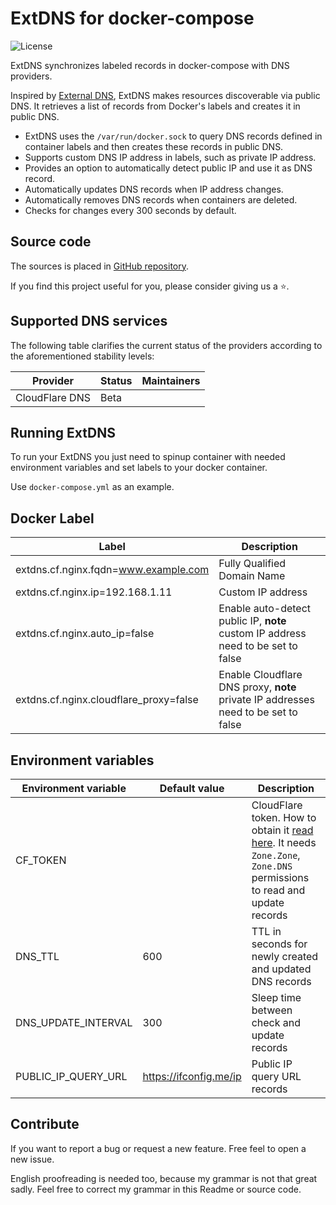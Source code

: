 # ExtDNS for docker-compose

![License](https://img.shields.io/github/license/dntsk/extdns)

ExtDNS synchronizes labeled records in docker-compose with DNS providers.

Inspired by [External DNS](https://github.com/kubernetes-sigs/external-dns), ExtDNS makes resources discoverable via public DNS. It retrieves a list of records from Docker's labels and creates it in public DNS.

- ExtDNS uses the `/var/run/docker.sock` to query DNS records defined in container labels and then creates these records in public DNS.
- Supports custom DNS IP address in labels, such as private IP address.
- Provides an option to automatically detect public IP and use it as DNS record.
- Automatically updates DNS records when IP address changes.
- Automatically removes DNS records when containers are deleted.
- Checks for changes every 300 seconds by default.

## Source code

The sources is placed in [GitHub repository](https://github.com/dntsk/extdns).

If you find this project useful for you, please consider giving us a ⭐.

## Supported DNS services

The following table clarifies the current status of the providers according to the aforementioned stability levels:

| Provider       | Status | Maintainers |
| -------------- | ------ | ----------- |
| CloudFlare DNS | Beta   |             |

## Running ExtDNS

To run your ExtDNS you just need to spinup container with needed environment variables and set labels to your docker container.

Use `docker-compose.yml` as an example.

## Docker Label

| Label                                  | Description                                                                        |
| -------------------------------------- | ---------------------------------------------------------------------------------- |
| extdns.cf.nginx.fqdn=www.example.com   | Fully Qualified Domain Name                                                        |
| extdns.cf.nginx.ip=192.168.1.11        | Custom IP address                                                                  |
| extdns.cf.nginx.auto_ip=false          | Enable auto-detect public IP, **note** custom IP address need to be set to false   |
| extdns.cf.nginx.cloudflare_proxy=false | Enable Cloudflare DNS proxy, **note** private IP addresses need to be set to false |

## Environment variables

| Environment variable | Default value          | Description                                                                                                                                                                  |
| -------------------- | ---------------------- | ---------------------------------------------------------------------------------------------------------------------------------------------------------------------------- |
| CF_TOKEN             |                        | CloudFlare token. How to obtain it [read here](https://developers.cloudflare.com/api/tokens/create). It needs `Zone.Zone`, `Zone.DNS` permissions to read and update records |
| DNS_TTL              | 600                    | TTL in seconds for newly created and updated DNS records                                                                                                                     |
| DNS_UPDATE_INTERVAL  | 300                    | Sleep time between check and update records                                                                                                                                  |
| PUBLIC_IP_QUERY_URL  | https://ifconfig.me/ip | Public IP query URL records                                                                                                                                                  |

## Contribute

If you want to report a bug or request a new feature. Free feel to open a new issue.

English proofreading is needed too, because my grammar is not that great sadly. Feel free to correct my grammar in this Readme or source code.

